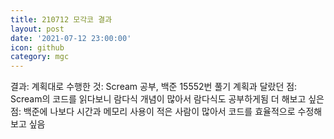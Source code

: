 ```yaml
---
title: 210712 모각코 결과
layout: post
date: '2021-07-12 23:00:00'
icon: github
category: mgc
---
```


결과: 
계획대로 수행한 것: Scream 공부, 백준 15552번 풀기
계획과 달랐던 점: Scream의 코드를 읽다보니 람다식 개념이 많아서 람다식도 공부하게됨
더 해보고 싶은 점: 백준에 나보다 시간과 메모리 사용이 적은 사람이 많아서 코드를 효율적으로 수정해보고 싶음
